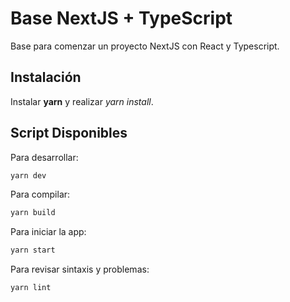 # Base NextJS + TypeScript

Base para comenzar un proyecto NextJS con React y Typescript.

## Instalación

Instalar **yarn** y realizar *yarn install*.

## Script Disponibles

Para desarrollar:

```bash
yarn dev
```

Para compilar:

```bash
yarn build
```

Para iniciar la app:

```bash
yarn start
```

Para revisar sintaxis y problemas:

```bash
yarn lint 
```

